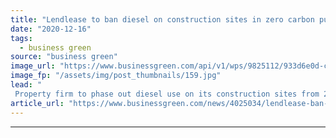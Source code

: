 ```yaml
---
title: "Lendlease to ban diesel on construction sites in zero carbon push"
date: "2020-12-16"
tags: 
  - business green
source: "business green"
image_url: "https://www.businessgreen.com/api/v1/wps/9825112/933d6e0d-c910-4f03-9287-019b39790832/3/woodland-walk-lend-lease-elephant-trafalgar-place-185x114.jpg"
image_fp: "/assets/img/post_thumbnails/159.jpg"
lead: "
 Property firm to phase out diesel use on its construction sites from 2025 as it sets out plans to align business with 1.5C global warming trajectory ..."
article_url: "https://www.businessgreen.com/news/4025034/lendlease-ban-diesel-construction-sites-zero-carbon-push"
---
```


---
